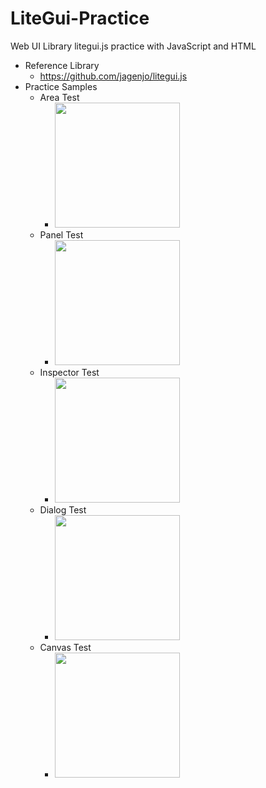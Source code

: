 # LiteGui-Practice
Web UI Library litegui.js practice with JavaScript and HTML

- Reference Library
  - https://github.com/jagenjo/litegui.js
- Practice Samples
  - Area Test
    - <img src="https://github.com/jjuiddong/LiteGui-Practice/blob/master/Doc/area-test.jpg?raw=true" width="200px"/>
  - Panel Test
    - <img src="https://github.com/jjuiddong/LiteGui-Practice/blob/master/Doc/panel-test.jpg?raw=true" width="200px"/>
  - Inspector Test
    - <img src="https://github.com/jjuiddong/LiteGui-Practice/blob/master/Doc/inspector-test.jpg?raw=true" width="200px"/>
  - Dialog Test
    - <img src="https://github.com/jjuiddong/LiteGui-Practice/blob/master/Doc/dialog-test.jpg?raw=true" width="200px"/>
  - Canvas Test
    - <img src="https://github.com/jjuiddong/LiteGui-Practice/blob/master/Doc/canvas-test.jpg?raw=true" width="200px"/>
    
